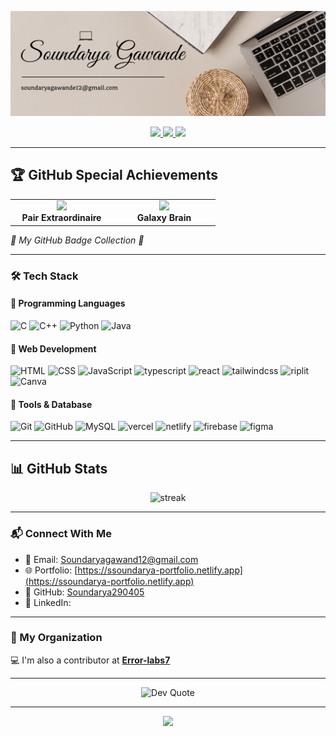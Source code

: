 ![Banner](https://github.com/yogendra-08/super-duper/blob/main/soundarya.png?raw=true)

<p align="center">
  <a href="mailto:soundaryagawande12@gmail.com">
    <img src="https://skillicons.dev/icons?i=gmail" width="50" />
  </a>
  <a href="https://ssoundarya-portfolio.netlify.app/">
    <img src="https://skillicons.dev/icons?i=vercel" width="50" />
  </a>
  <a href="https://github.com/soundarya290405">
    <img src="https://skillicons.dev/icons?i=github" width="50" />
  </a>
</p>

---

## 🏆 GitHub Special Achievements  

<p align="center">
  <table>
    <tr>
      <td align="center" width="150">
        <img src="https://github.githubassets.com/images/modules/profile/achievements/pair-extraordinaire-default.png" width="100"/><br/>
        <b>Pair Extraordinaire</b>
      </td>
      <td align="center" width="150">
        <img src="https://github.githubassets.com/images/modules/profile/achievements/galaxy-brain-default.png" width="100"/><br/>
        <b>Galaxy Brain</b>
      </td>
    </tr>
  </table>
</p>

<p align="left"><i>🚀 My GitHub Badge Collection 🚀</i></p>

---

### 🛠️ Tech Stack  

#### 🔹 Programming Languages  
<p align="left">
  <img src="https://skillicons.dev/icons?i=c" height="55" alt="C"/>  
  <img src="https://skillicons.dev/icons?i=cpp" height="55" alt="C++"/>  
  <img src="https://skillicons.dev/icons?i=python" height="55" alt="Python"/>  
  <img src="https://skillicons.dev/icons?i=java" height="55" alt="Java"/>  
</p>

#### 🔹 Web Development  
<p align="left">
  <img src="https://skillicons.dev/icons?i=html" height="55" alt="HTML"/>  
  <img src="https://skillicons.dev/icons?i=css" height="55" alt="CSS"/>  
  <img src="https://skillicons.dev/icons?i=javascript" height="55" alt="JavaScript"/>
  <img src="https://skillicons.dev/icons?i=typescript" height="55" alt="typescript"/>
  <img src="https://skillicons.dev/icons?i=react" height="55" alt="react"/>
  <img src="https://skillicons.dev/icons?i=tailwindcss" height="55" alt="tailwindcss"/> 
  <img src="https://skillicons.dev/icons?i=riplit" height="55" alt="riplit"/>  
  <img src="https://skillicons.dev/icons?i=canva" height="55" alt="Canva"/>  
</p>

#### 🔹 Tools & Database  
<p align="left">
  <img src="https://skillicons.dev/icons?i=git" height="55" alt="Git"/>  
  <img src="https://skillicons.dev/icons?i=github" height="55" alt="GitHub"/>  
  <img src="https://skillicons.dev/icons?i=mysql" height="55" alt="MySQL"/>
  <img src="https://skillicons.dev/icons?i=vercel" height="55" alt="vercel"/>
  <img src="https://skillicons.dev/icons?i=netlify" height="55" alt="netlify"/>
  <img src="https://skillicons.dev/icons?i=firebase" height="55" alt="firebase"/>
  <img src="https://skillicons.dev/icons?i=figma" height="55" alt="figma"/>  
</p>

---

## 📊 GitHub Stats
  <p align="center">
  <img src="https://github-readme-streak-stats.herokuapp.com/?user=Soundarya290405&theme=tokyonight" alt="streak" />
</p>

---


### 📬 Connect With Me

- 📧 Email: [Soundaryagawand12@gmail.com](mailto:soundaryagawande12@gmail.com)  
- 🌐 Portfolio: [https://ssoundarya-portfolio.netlify.app](https://ssoundarya-portfolio.netlify.app)  
- 🔗 GitHub: [Soundarya290405](https://github.com/Soundarya290405)  
- 💼 LinkedIn: 

---


### 🏢 My Organization

💻 I'm also a contributor at **[Error-labs7](https://github.com/Error-labs7)**

---


<p align="center">
  <img src="https://quotes-github-readme.vercel.app/api?type=horizontal&theme=tokyonight" alt="Dev Quote"/>
</p>

--- 



<p align="center">
  <img src="https://capsule-render.vercel.app/api?type=waving&color=gradient&height=120&section=footer"/>
</p>  


